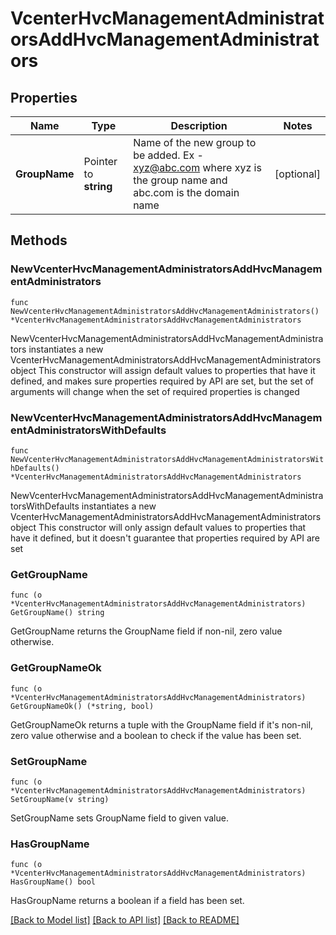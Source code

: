 # VcenterHvcManagementAdministratorsAddHvcManagementAdministrators

## Properties

Name | Type | Description | Notes
------------ | ------------- | ------------- | -------------
**GroupName** | Pointer to **string** | Name of the new group to be added. Ex - xyz@abc.com where xyz is the group name and abc.com is the domain name | [optional] 

## Methods

### NewVcenterHvcManagementAdministratorsAddHvcManagementAdministrators

`func NewVcenterHvcManagementAdministratorsAddHvcManagementAdministrators() *VcenterHvcManagementAdministratorsAddHvcManagementAdministrators`

NewVcenterHvcManagementAdministratorsAddHvcManagementAdministrators instantiates a new VcenterHvcManagementAdministratorsAddHvcManagementAdministrators object
This constructor will assign default values to properties that have it defined,
and makes sure properties required by API are set, but the set of arguments
will change when the set of required properties is changed

### NewVcenterHvcManagementAdministratorsAddHvcManagementAdministratorsWithDefaults

`func NewVcenterHvcManagementAdministratorsAddHvcManagementAdministratorsWithDefaults() *VcenterHvcManagementAdministratorsAddHvcManagementAdministrators`

NewVcenterHvcManagementAdministratorsAddHvcManagementAdministratorsWithDefaults instantiates a new VcenterHvcManagementAdministratorsAddHvcManagementAdministrators object
This constructor will only assign default values to properties that have it defined,
but it doesn't guarantee that properties required by API are set

### GetGroupName

`func (o *VcenterHvcManagementAdministratorsAddHvcManagementAdministrators) GetGroupName() string`

GetGroupName returns the GroupName field if non-nil, zero value otherwise.

### GetGroupNameOk

`func (o *VcenterHvcManagementAdministratorsAddHvcManagementAdministrators) GetGroupNameOk() (*string, bool)`

GetGroupNameOk returns a tuple with the GroupName field if it's non-nil, zero value otherwise
and a boolean to check if the value has been set.

### SetGroupName

`func (o *VcenterHvcManagementAdministratorsAddHvcManagementAdministrators) SetGroupName(v string)`

SetGroupName sets GroupName field to given value.

### HasGroupName

`func (o *VcenterHvcManagementAdministratorsAddHvcManagementAdministrators) HasGroupName() bool`

HasGroupName returns a boolean if a field has been set.


[[Back to Model list]](../README.md#documentation-for-models) [[Back to API list]](../README.md#documentation-for-api-endpoints) [[Back to README]](../README.md)


